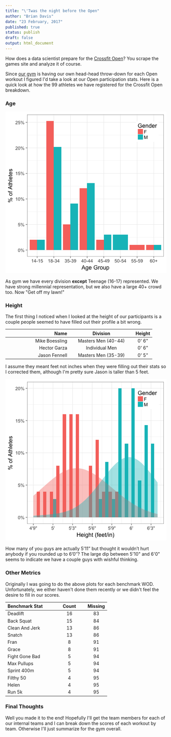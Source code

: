 ```yaml
---
title: "\'Twas the night before the Open"
author: "Brian Davis"
date: "23 February, 2017"
published: true
status: publish
draft: false
output: html_document
---
```

 

 
How does a data scientist prepare for the [Crossfit
Open](https://games.crossfit.com/)?  You scrape the games site and analyze it of
course.
 
Since [our gym](http://crossfitpropel.com/) is having our own head-head
throw-down for each Open workout I figured I'd take a look at our Open
participation stats.  Here is a quick look at how the 99
athletes we have registered for the Crossfit Open breakdown. 
 
 
### Age
 
![plot of chunk age](/figures/age-1.png)
 
As gym we have every division **except** Teenage (16-17) represented.  We have
strong millennial representation, but we also have a large 40+ crowd too. 
Now "Get off my lawn!"
 
### Height
 
The first thing I noticed when I looked at the height of our participants is a couple people seemed to have filled out their profile a bit wrong.
 
<table>
<col width="200">
<col width="200">
 <thead>
  <tr>
   <th style="text-align:right;"> Name </th>
   <th style="text-align:center;"> Division </th>
   <th style="text-align:center;"> Height </th>
  </tr>
 </thead>
<tbody>
  <tr>
   <td style="text-align:right;"> Mike Boessling </td>
   <td style="text-align:center;"> Masters Men (40-44) </td>
   <td style="text-align:center;"> 0' 6&quot; </td>
  </tr>
  <tr>
   <td style="text-align:right;"> Hector Garza </td>
   <td style="text-align:center;"> Individual Men </td>
   <td style="text-align:center;"> 0' 6&quot; </td>
  </tr>
  <tr>
   <td style="text-align:right;"> Jason Fennell </td>
   <td style="text-align:center;"> Masters Men (35-39) </td>
   <td style="text-align:center;"> 0' 5&quot; </td>
  </tr>
</tbody>
</table>
 
 
I assume they meant feet not inches when they were filling out their stats so I corrected them, although I'm pretty sure Jason is taller than 5 feet.
 
![plot of chunk height_plot](/figures/height_plot-1.png)
 
How many of you guys are actually 5’11” but thought it wouldn’t hurt anybody if you rounded up to 6’0″?  The large dip between 5'10" and 6'0" seems to indicate we have a couple guys with wishful thinking.
 
### Other Metrics
 
Originally I was going to do the above plots for each benchmark WOD.  Unfortunately, we either haven't done them recently or we didn't feel the desire to fill in our scores.
 
<table>
<col width="150">
<col width="100">
 <thead>
  <tr>
   <th style="text-align:left;"> Benchmark Stat </th>
   <th style="text-align:center;"> Count </th>
   <th style="text-align:center;"> Missing </th>
  </tr>
 </thead>
<tbody>
  <tr>
   <td style="text-align:left;"> Deadlift </td>
   <td style="text-align:center;"> 16 </td>
   <td style="text-align:center;"> 83 </td>
  </tr>
  <tr>
   <td style="text-align:left;"> Back Squat </td>
   <td style="text-align:center;"> 15 </td>
   <td style="text-align:center;"> 84 </td>
  </tr>
  <tr>
   <td style="text-align:left;"> Clean And Jerk </td>
   <td style="text-align:center;"> 13 </td>
   <td style="text-align:center;"> 86 </td>
  </tr>
  <tr>
   <td style="text-align:left;"> Snatch </td>
   <td style="text-align:center;"> 13 </td>
   <td style="text-align:center;"> 86 </td>
  </tr>
  <tr>
   <td style="text-align:left;"> Fran </td>
   <td style="text-align:center;"> 8 </td>
   <td style="text-align:center;"> 91 </td>
  </tr>
  <tr>
   <td style="text-align:left;"> Grace </td>
   <td style="text-align:center;"> 8 </td>
   <td style="text-align:center;"> 91 </td>
  </tr>
  <tr>
   <td style="text-align:left;"> Fight Gone Bad </td>
   <td style="text-align:center;"> 5 </td>
   <td style="text-align:center;"> 94 </td>
  </tr>
  <tr>
   <td style="text-align:left;"> Max Pullups </td>
   <td style="text-align:center;"> 5 </td>
   <td style="text-align:center;"> 94 </td>
  </tr>
  <tr>
   <td style="text-align:left;"> Sprint 400m </td>
   <td style="text-align:center;"> 5 </td>
   <td style="text-align:center;"> 94 </td>
  </tr>
  <tr>
   <td style="text-align:left;"> Filthy 50 </td>
   <td style="text-align:center;"> 4 </td>
   <td style="text-align:center;"> 95 </td>
  </tr>
  <tr>
   <td style="text-align:left;"> Helen </td>
   <td style="text-align:center;"> 4 </td>
   <td style="text-align:center;"> 95 </td>
  </tr>
  <tr>
   <td style="text-align:left;"> Run 5k </td>
   <td style="text-align:center;"> 4 </td>
   <td style="text-align:center;"> 95 </td>
  </tr>
</tbody>
</table>
 
### Final Thoughts
 
Well you made it to the end!  Hopefully I'll get the team members for each of our internal teams and I can break down the scores of each workout by team.  Otherwise I'll just summarize for the gym overall.
